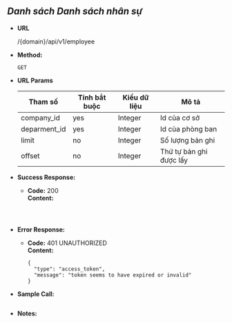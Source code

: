 
***Danh sách Danh sách nhân sự***
----

* **URL**

  /{domain}/api/v1/employee

* **Method:**
  
    `GET`
  
*  **URL Params**

    | Tham số  | Tính bắt buộc  | Kiểu dữ liệu  | Mô tả  |
    |---|---|---|---|
    | company_id | yes  | Integer  | Id của cơ sở  |
    | deparment_id | yes  | Integer  | Id của phòng ban  |
    | limit | no  | Integer  | Số lượng bản ghi  |
    | offset | no  | Integer  | Thứ tự bản ghi được lấy  |
    

* **Success Response:**
  
    * **Code:** 200 <br />
    **Content:** 
    
    ```

      
    ```
 
* **Error Response:**


  * **Code:** 401 UNAUTHORIZED <br />
    **Content:** 
    ```
    {
      "type": "access_token",
      "message": "token seems to have expired or invalid"
    }
    ```

* **Sample Call:**
```

```
* **Notes:**

